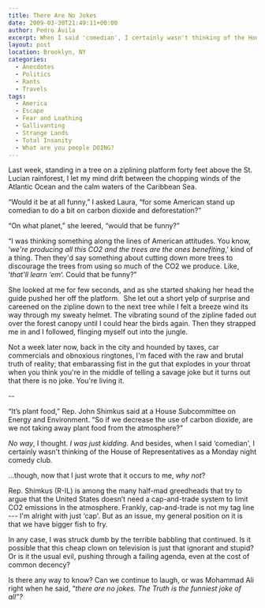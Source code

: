 ```yaml
---
title: There Are No Jokes
date: 2009-03-30T21:49:11+00:00
author: Pedro Ávila
excerpt: When I said 'comedian', I certainly wasn't thinking of the House of Representatives as a Monday night comedy club.
layout: post
location: Brooklyn, NY
categories:
  - Anecdotes
  - Politics
  - Rants
  - Travels
tags:
  - America
  - Escape
  - Fear and Loathing
  - Gallivanting
  - Strange Lands
  - Total Insanity
  - What are you people DOING?
---
```

Last week, standing in a tree on a ziplining platform forty feet above the St. Lucian rainforest, I let my mind drift between the chopping winds of the Atlantic Ocean and the calm waters of the Caribbean Sea.

“Would it be at all funny,” I asked Laura, “for some American stand up comedian to do a bit on carbon dioxide and deforestation?”

“On what planet,” she leered, “would that be funny?”

“I was thinking something along the lines of American attitudes. You know, ‘_we're producing all this CO2 and the trees are the ones benefiting_,' kind of a thing. Then they'd say something about cutting down more trees to discourage the trees from using so much of the CO2 we produce. Like, ‘_that'll learn ‘em_‘. Could that be funny?”

She looked at me for few seconds, and as she started shaking her head the guide pushed her off the platform.  She let out a short yelp of surprise and careened on the zipline down to the next tree while I felt a breeze wind its way through my sweaty helmet. The vibrating sound of the zipline faded out over the forest canopy until I could hear the birds again. Then they strapped me in and I followed, flinging myself out into the jungle.

Not a week later now, back in the city and hounded by taxes, car commercials and obnoxious ringtones, I'm faced with the raw and brutal truth of reality; that embarassing fist in the gut that explodes in your throat when you think you're in the middle of telling a savage joke but it turns out that there is no joke. You're living it.

--

“It’s plant food,” Rep. John Shimkus said at a House Subcommittee on Energy and Environment. “So if we decrease the use of carbon dioxide, are we not taking away plant food from the atmosphere?”

_No way_, I thought. _I was just kidding_. And besides, when I said ‘comedian', I certainly wasn't thinking of the House of Representatives as a Monday night comedy club.

...though, now that I just wrote that it occurs to me, _why not_?

Rep. Shimkus (R-IL) is among the many half-mad greedheads that try to argue that the United States doesn’t need a cap-and-trade system to limit CO2 emissions in the atmosphere. Frankly, cap-and-trade is not my tag line --- I'm alright with just ‘cap'. But as an issue, my general position on it is that we have bigger fish to fry.

In any case, I was struck dumb by the terrible babbling that continued. Is it possible that this cheap clown on television is just that ignorant and stupid? Or is it the usual evil, pushing through a failing agenda, even at the cost of common decency?

Is there any way to know? Can we continue to laugh, or was Mohammad Ali right when he said, “_there are no jokes. The Truth is the funniest joke of all”?_